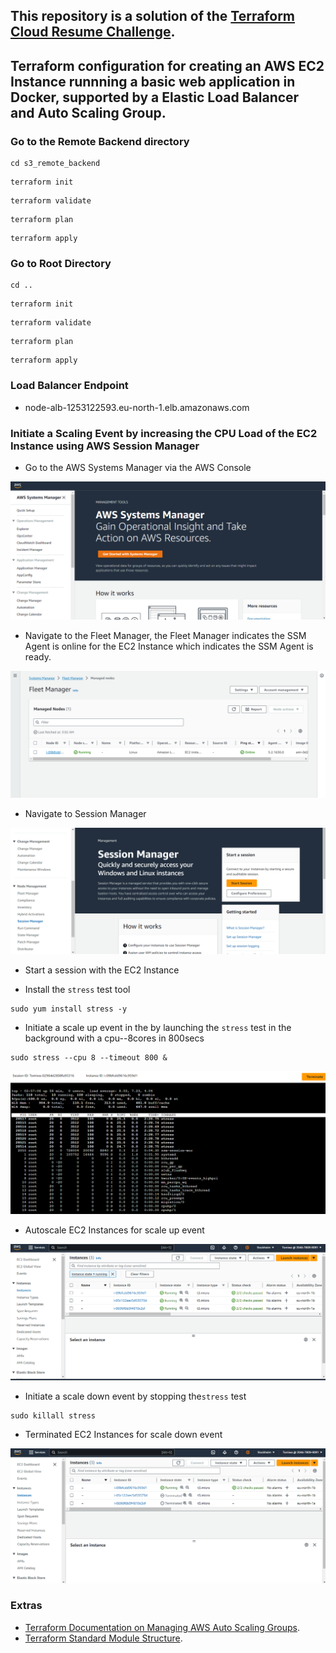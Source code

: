 ## This repository is a solution of the [Terraform Cloud Resume Challenge](https://github.com/cloudresumechallenge/projects/blob/main/projects/aws/terraform.md).

## Terraform configuration for creating an AWS EC2 Instance runnning a basic web application in Docker, supported by a Elastic Load Balancer and Auto Scaling Group.

### Go to the Remote Backend directory
```
cd s3_remote_backend
```

```
terraform init 
```

```
terraform validate
```

```
terraform plan 
```

```
terraform apply
```

### Go to Root Directory 
```
cd .. 
```

```
terraform init 
```

```
terraform validate
```

```
terraform plan
```

```
terraform apply
```


### Load Balancer Endpoint
- node-alb-1253122593.eu-north-1.elb.amazonaws.com


### Initiate a Scaling Event by increasing the CPU Load of the EC2 Instance using AWS Session Manager
- Go to the AWS Systems Manager via the AWS Console

![./terraform-web-app/images/Systems_Manager.png](./images/Systems_Manager.png)



- Navigate to the Fleet Manager, the Fleet Manager indicates the SSM Agent is online for the EC2 Instance which indicates the SSM Agent is ready.

![./terraform-web-app/images/Fleet_Manager.png](./images/Fleet_Manager.png)



- Navigate to Session Manager

![./terraform-web-app/images/Session_Manager.png](./images/Session_Manager.png)



- Start a session with the EC2 Instance



- Install the `stress` test tool
```
sudo yum install stress -y
```



- Initiate a scale up event in the by launching the `stress` test in the background with a cpu--8cores in 800secs
```
sudo stress --cpu 8 --timeout 800 &
```



![./terraform-web-app/images/Session_Manager_EC2.png](./images/Session_Manager_EC2.png)



- Autoscale EC2 Instances for scale up event

![./terraform-web-app/images/ASG_EC2_Instances](./images/ASG_EC2_Instances.png)



- Initiate a scale down event by stopping the`stress` test
```
sudo killall stress
```



- Terminated EC2 Instances for scale down event

![./terraform-web-app/images/Terminated_EC2_Instances](./images/Terminated_EC2_Instances.png)



### Extras
- [Terraform Documentation on Managing AWS Auto Scaling Groups](https://developer.hashicorp.com/terraform/tutorials/aws/aws-asg).
- [Terraform Standard Module Structure](https://developer.hashicorp.com/terraform/language/modules/develop/structure).
